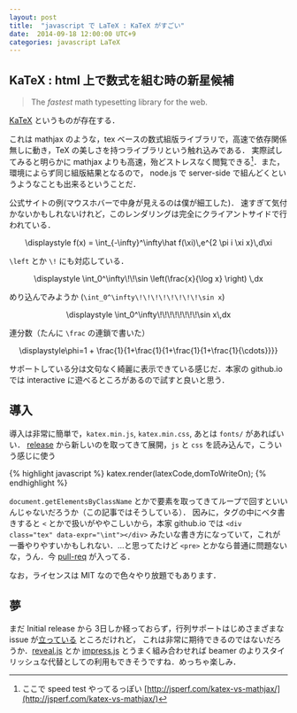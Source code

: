 ```yaml
---
layout: post
title:  "javascript で LaTeX : KaTeX がすごい"
date:  2014-09-18 12:00:00 UTC+9
categories: javascript LaTeX
---
```

<link rel="stylesheet" href="{{site.baseurl}}/libs/katex/katex.min.css">
<script src="{{site.baseurl}}/libs/katex/katex.min.js"></script>
<div id="kat"></div>
<script>
  window.onload=function(){
    var elms = document.getElementsByTagName('katex')
    for (var i=0; i<elms.length; i++){
      var elm = elms[i];
      var tex = elm.innerHTML;
      katex.render(tex,elm);
      elm.title = tex;
    }
  };
</script>

## KaTeX : html 上で数式を組む時の新星候補

> The <em>fastest</em> math typesetting library for the web.

[KaTeX](http://khan.github.io/KaTeX/) というものが存在する．

これは mathjax のような，tex ベースの数式組版ライブラリで，高速で依存関係無しに動き，TeX の美しさを持つライブラリという触れ込みである．
実際試してみると明らかに mathjax よりも高速，殆どストレスなく閲覧できる[^speed]．また，環境によらず同じ組版結果となるので，
node.js で server-side で組んどくというようなことも出来るということだ．

公式サイトの例(マウスホバーで中身が見えるのは僕が細工した)．
速すぎて気付かないかもしれないけれど，このレンダリングは完全にクライアントサイドで行われている．

<center>
  <katex>\displaystyle f(x) = \int_{-\infty}^\infty\hat f(\xi)\,e^{2 \pi i \xi x}\,d\xi</katex>
</center>

`\left` とか `\!` にも対応している．

<center>
  <katex>\displaystyle \int_0^\infty\!\!\sin \left(\frac{x}{\log x} \right) \,dx</katex>
</center>

めり込んでみようか (`\int_0^\infty\!\!\!\!\!\!\!\!\sin x`)

<center>
  <katex>\displaystyle \int_0^\infty\!\!\!\!\!\!\!\!\sin x\,dx</katex>
</center>

連分数（たんに `\frac` の連鎖で書いた）

<center>
<katex>\displaystyle\phi=1 + \frac{1}{1+\frac{1}{1+\frac{1}{1+\frac{1}{\cdots}}}}</katex>
</center>

サポートしている分は文句なく綺麗に表示できている感じだ．本家の github.io では interactive に遊べるところがあるので試すと良いと思う．

## 導入

導入は非常に簡単で，`katex.min.js`, `katex.min.css`, あとは `fonts/` があればいい．
[release](https://github.com/Khan/KaTeX/releases) から新しいのを取ってきて展開，`js` と `css` を読み込んで，こういう感じに使う

{% highlight javascript %}
katex.render(latexCode,domToWriteOn);
{% endhighlight %}

`document.getElementsByClassName` とかで要素を取ってきてループで回すといいんじゃないだろうか（この記事ではそうしている）．
因みに，タグの中にベタ書きすると `<` とかで扱いがややこしいから，本家 github.io では `<div class="tex" data-expr="\int"></div>` みたいな書き方になっていて，これが一番やりやすいかもしれない．…と思ってたけど `<pre>` とかなら普通に問題ないな，うん．今 [pull-req](https://github.com/matthaywardwebdesign/KaTeX/commit/b4bf4d2c17aed7d9e235c4d20fd3ca8bf191bf07) が入ってる．

なお，ライセンスは MIT なので色々やり放題でもあります．

## 夢

まだ Initial release から 3日しか経っておらず，行列サポートはじめさまざまな issue が[立っている](https://github.com/Khan/KaTeX/issues) ところだけれど，
これは非常に期待できるのではないだろうか．[reveal.js](http://lab.hakim.se/reveal-js/) とか [impress.js](http://bartaz.github.io/impress.js/) とうまく組み合わせれば beamer のよりスタイリッシュな代替としての利用もできそうですね．めっちゃ楽しみ．

[^speed]: ここで speed test やってるっぽい [http://jsperf.com/katex-vs-mathjax/](http://jsperf.com/katex-vs-mathjax/)
